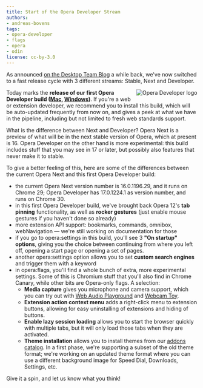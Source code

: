 ```yaml
---
title: Start of the Opera Developer Stream
authors:
- andreas-bovens
tags:
- opera-developer
- flags
- opera
- odin
license: cc-by-3.0
---
```


<p>As announced <a href="http://my.opera.com/desktopteam/blog/opera-features-and-release-cycle">on the Desktop Team Blog</a> a while back, we&#39;ve now switched to a fast release cycle with 3 different streams: Stable, Next and Developer.</p>

<img src="{{ page.id }}/0opera-developer.png" alt="Opera Developer logo" style="float: right; margin: 0 0 5px 5px;" />
<p>Today marks the <strong>release of our first Opera Developer build (<a href="http://www.opera.com/download/get/?partner=www&amp;opsys=MacOS&amp;product=Opera%20Developer">Mac</a>, <a href="http://www.opera.com/download/get/?partner=www&amp;opsys=Windows&amp;product=Opera%20Developer">Windows</a>)</strong>. If you&#39;re a web or extension developer, we recommend you to install this build, which will be auto-updated frequently from now on, and gives a peek at what we have in the pipeline, including but not limited to fresh web standards support.</p>

<p>What is the difference between Next and Developer? Opera Next is a preview of what will be in the next stable version of Opera, which at present is 16. Opera Developer on the other hand is more experimental: this build includes stuff that you may see in 17 or later, but possibly also features that never make it to stable.</p>

<p>To give a better feeling of this, here are some of the differences between the current Opera Next and this first Opera Developer build:</p>

<ul>
 <li>the current Opera Next version number is 16.0.1196.29, and it runs on Chrome 29; Opera Developer has 17.0.1224.1 as version number, and runs on Chrome 30.</li>
 <li>in this first Opera Developer build, we&#39;ve brought back Opera 12&#39;s <strong>tab pinning</strong> functionality, as well as <strong>rocker gestures</strong> (just enable mouse gestures if you haven&#39;t done so already)</li>
 <li>more extension API support: bookmarks, commands, omnibox, webNavigation — we&#39;re still working on documentation for those</li>
 <li>if you go to opera:settings in this build, you&#39;ll see 3 <strong>&quot;On startup&quot; options</strong>, giving you the choice between continuing from where you left off, opening a start page or opening a set of pages.</li>
 <li>another opera:settings option allows you to set <strong>custom search engines</strong> and trigger them with a keyword</li>
 <li>in opera:flags, you&#39;ll find a whole bunch of extra, more experimental settings. Some of this is Chromium stuff that you&#39;ll also find in Chrome Canary, while other bits are Opera-only flags. A selection:
  <ul>
   <li><strong>Media capture</strong> gives you microphone and camera support, which you can try out with <a href="http://webaudioplayground.appspot.com">Web Audio Playground</a> and <a href="http://webcamtoy.com">Webcam Toy</a>.</li>
   <li><strong>Extension action context menu</strong> adds a right-click menu to extension buttons, allowing for easy uninstalling of extensions and hiding of buttons.</li>
   <li><strong>Enable lazy session loading</strong> allows you to start the browser quickly with multiple tabs, but it will only load those tabs when they are activated.</li>
   <li><strong>Theme installation</strong> allows you to install themes from our <a href="https://addons.opera.com/themes/">addons catalog</a>. In a  first phase, we&#39;re supporting a subset of the old theme format; we&#39;re working on an updated theme format where you can use a different background image for Speed Dial, Downloads, Settings, etc.</li>
  </ul>
 </li>
</ul>

<p>Give it a spin, and let us know what you think!</p>
